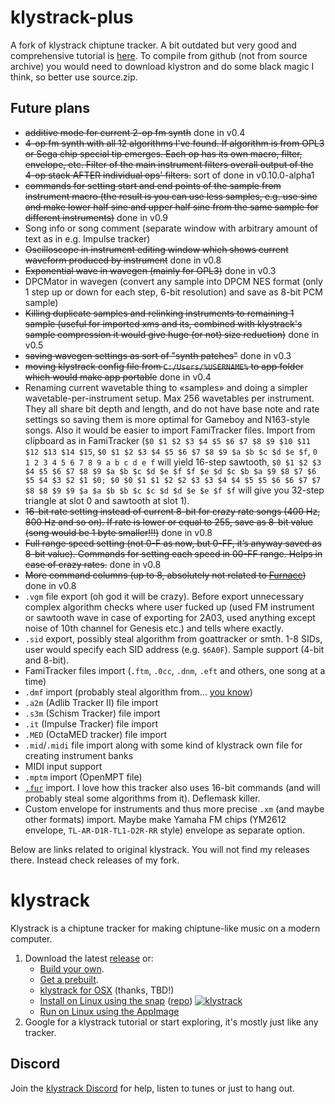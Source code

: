 # klystrack-plus

A fork of klystrack chiptune tracker. A bit outdated but very good and comprehensive tutorial is [here](http://n00bstar.blogspot.com/2013/02/klystrack-tutorial-basics.html). To compile from github (not from source archive) you would need to download klystron and do some black magic I think, so better use source.zip.

## Future plans

- ~~additive mode for current 2-op fm synth~~ done in v0.4
- ~~4-op fm synth with all 12 algorithms I've found. If algorithm is from OPL3 or Sega chip special tip emerges. Each op has its own macro, filter, envelope, etc. Filter of the main instrument filters overall output of the 4-op stack AFTER individual ops' filters.~~ sort of done in v0.10.0-alpha1
- ~~commands for setting start and end points of the sample from instrument macro (the result is you can use less samples, e.g. use sine and make lower half sine and upper half sine from the same sample for different instruments)~~ done in v0.9
- Song info or song comment (separate window with arbitrary amount of text as in e.g. Impulse tracker)
- ~~Oscilloscope in instrument editing window which shows current waveform produced by instrument~~ done in v0.8
- ~~Exponential wave in wavegen (mainly for OPL3)~~ done in v0.3
- DPCMator in wavegen (convert any sample into DPCM NES format (only 1 step up or down for each step, 6-bit resolution) and save as 8-bit PCM sample) 
- ~~Killing duplicate samples and relinking instruments to remaining 1 sample (useful for imported xms and its, combined with klystrack's sample compression it would give huge (or not) size reduction)~~ done in v0.5
- ~~saving wavegen settings as sort of "synth patches"~~ done in v0.3
- ~~moving klystrack config file from `C:/Users/%USERNAME%` to app folder which would make app portable~~ done in v0.4
- Renaming current wavetable thing to «samples» and doing a simpler wavetable-per-instrument setup. Max 256 wavetables per instrument. They all share bit depth and length, and do not have base note and rate settings so saving them is more optimal for Gameboy and N163-style songs. Also it would be easier to import FamiTracker files. Import from clipboard as in FamiTracker (`$0 $1 $2 $3 $4 $5 $6 $7 $8 $9 $10 $11 $12 $13 $14 $15`, `$0 $1 $2 $3 $4 $5 $6 $7 $8 $9 $a $b $c $d $e $f`, `0 1 2 3 4 5 6 7 8 9 a b c d e f` will yield 16-step sawtooth, `$0 $1 $2 $3 $4 $5 $6 $7 $8 $9 $a $b $c $d $e $f $f $e $d $c $b $a $9 $8 $7 $6 $5 $4 $3 $2 $1 $0; $0 $0 $1 $1 $2 $2 $3 $3 $4 $4 $5 $5 $6 $6 $7 $7 $8 $8 $9 $9 $a $a $b $b $c $c $d $d $e $e $f $f` will give you 32-step triangle at slot 0 and sawtooth at slot 1).
- ~~16-bit rate setting instead of current 8-bit for crazy rate songs (400 Hz, 800 Hz and so on). If rate is lower or equal to 255, save as 8-bit value (song would be 1 byte smaller!!!)~~ done in v0.8
- ~~Full range speed setting (not 0-F as now, but 0-FF, it’s anyway saved as 8-bit value). Commands for setting each speed in 00-FF range. Helps in case of crazy rates.~~ done in v0.8
- ~~More command columns (up to 8, absolutely not related to [Furnace](https://github.com/tildearrow/furnace))~~ done in v0.8
- `.vgm` file export (oh god it will be crazy). Before export unnecessary complex algorithm checks where user fucked up (used FM instrument or sawtooth wave in case of exporting for 2A03, used anything except noise of 10th channel for Genesis etc.) and tells where exactly.
- `.sid` export, possibly steal algorithm from goattracker or smth. 1-8 SIDs, user would specify each SID address (e.g. `$6A0F`). Sample support (4-bit and 8-bit).
- FamiTracker files import (`.ftm`, `.0cc`, `.dnm`, `.eft` and others, one song at a time)
- `.dmf` import (probably steal algorithm from… [you know](https://github.com/tildearrow/furnace))
- `.a2m` (Adlib Tracker II) file import
- `.s3m` (Schism Tracker) file import
- `.it` (Impulse Tracker) file import
- `.MED` (OctaMED tracker) file import
- `.mid`/`.midi` file import along with some kind of klystrack own file for creating instrument banks
- MIDI input support
- `.mptm` import (OpenMPT file)
- [`.fur`](https://github.com/tildearrow/furnace) import. I love how this tracker also uses 16-bit commands (and will probably steal some algorithms from it). Deflemask killer.
- Custom envelope for instruments and thus more precise `.xm` (and maybe other formats) import. Maybe make Yamaha FM chips (YM2612 envelope, `TL-AR-D1R-TL1-D2R-RR` style) envelope as separate option.


Below are links related to original klystrack. You will not find my releases there. Instead check releases of my fork. 

# klystrack

Klystrack is a chiptune tracker for making chiptune-like music on a modern computer.

1. Download the latest [release](https://github.com/kometbomb/klystrack/releases) or: 
    - [Build your own](https://github.com/kometbomb/klystrack/wiki/HowToCompile).
    - [Get a prebuilt](https://repology.org/metapackage/klystrack/versions).
    - [klystrack for OSX](https://plugins.ro/klystrack/) (thanks, TBD!)
    - [Install on Linux using the snap](https://snapcraft.io/klystrack) ([repo](https://github.com/kometbomb/klystrack-snap)) [![klystrack](https://snapcraft.io/klystrack/badge.svg)](https://snapcraft.io/klystrack)
    - [Run on Linux using the AppImage](http://sid.ethz.ch/appimage/Klystrack-x86_64.AppImage)
2. Google for a klystrack tutorial or start exploring, it's mostly just like any tracker.

## Discord

Join the [klystrack Discord](https://discord.gg/udba7HG) for help, listen to tunes or just to hang out.